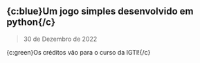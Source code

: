 ## {c:blue}Um jogo simples desenvolvido em python{/c}
> 30 de Dezembro de 2022

{c:green}Os créditos vão para o curso da IGTI!{/c}

